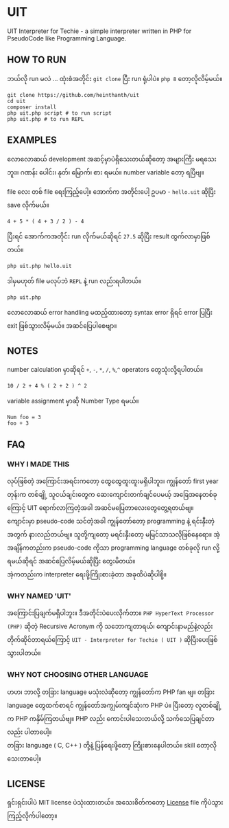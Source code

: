 # UIT

UIT Interpreter for Techie - a simple interpreter written in PHP for PseudoCode like Programming Language.

## HOW TO RUN

ဘယ်လို run မလဲ ... ထုံးစံအတိုင်း `git clone` ပြီး run ရုံပါပဲ။ `php 8` တော့လိုလိမ့်မယ်။

```shell
git clone https://github.com/heinthanth/uit
cd uit
composer install
php uit.php script # to run script
php uit.php # to run REPL
```

## EXAMPLES

လောလောဆယ် development အဆင့်မှာပဲရှိသေးတယ်ဆိုတော့ အများကြီး မရသေးဘူး။ ဂဏန်း ပေါင်း၊ နုတ်၊ မြောက်၊ စား ရမယ်။ number variable တော့ ရပြီဗျ။

file လေး တစ် file ရေးကြည့်ပေါ့။ အောက်က အတိုင်းပေါ့ ဥပမာ - `hello.uit` ဆိုပြီး save လိုက်မယ်။

```text
4 + 5 * ( 4 + 3 / 2 ) - 4 
```

ပြီးရင် အောက်ကအတိုင်း run လိုက်မယ်ဆိုရင် `27.5` ဆိုပြီး result ထွက်လာမှာဖြစ်တယ်။

```shell
php uit.php hello.uit
```

ဒါမှမဟုတ် file မလုပ်ဘဲ `REPL` နဲ့ run လည်းရပါတယ်။

```shell
php uit.php
```

လောလောဆယ် error handling မထည့်ထားတော့ syntax error ရှိရင် error ပြပြီး exit ဖြစ်သွားလိမ့်မယ်။ အဆင်ပြေပါစေဗျာ။

## NOTES

number calculation မှာဆိုရင် `+`, `-`, `*`, `/`, `%`,`^` operators တွေသုံးလို့ရပါတယ်။

```text
10 / 2 + 4 % ( 2 + 2 ) ^ 2
```

variable assignment မှာဆို Number Type ရမယ်။

```text
Num foo = 3
foo + 3
```

## FAQ

### WHY I MADE THIS

လုပ်ဖြစ်တဲ့ အကြောင်းအရင်းကတော့ ထွေထွေထူးထူးမရှိပါဘူး။ ကျွန်တော် first year တုန်းက တစ်ချို့ သူငယ်ချင်းတွေက ဆေးကျောင်းတက်ချင်ပေမယ့် အခြေအနေတစ်ခုကြောင့် UIT ရောက်လာကြတဲ့အခါ အဆင်မပြေတာလေးတွေတွေ့ရတယ်ဗျ။\
ကျောင်းမှာ pseudo-code သင်တဲ့အခါ ကျွန်တော်တော့ programming နဲ့ ရင်းနှီးတဲ့အတွက် နားလည်တယ်ဗျ။ သူတို့ကျတော့ မရင်းနှီးတော့ မမြင်သာသလိုဖြစ်နေရော။ အဲ့အချိန်ကတည်းက pseudo-code ကိုသာ programming language တစ်ခုလို run လို့ရမယ်ဆိုရင် အဆင်ပြေလိမ့်မယ်ဆိုပြီး တွေးမိတယ်။\
အဲ့ကတည်းက interpreter ရေးဖို့ကြိုးစားခဲ့တာ အခုထိပဲဆိုပါစို့။

### WHY NAMED 'UIT'

အကြောင်းပြချက်မရှိပါဘူး။ ဒီအတိုင်းပဲပေးလိုက်တာ။ `PHP HyperText Processor (PHP)` ဆိုတဲ့ Recursive Acronym ကို သဘောကျတာရယ်၊ ကျောင်းနာမည်နဲ့လည်း တိုက်ဆိုင်တာရယ်ကြောင့် `UIT - Interpreter for Techie ( UIT )`  ဆိုပြီးပေးဖြစ်သွားပါတယ်။

### WHY NOT CHOOSING OTHER LANGUAGE

ဟဟ၊ ဘာလို့ တခြား language မသုံးလဲဆိုတော့ ကျွန်တော်က PHP fan ဗျ။ တခြား language တွေထက်စာရင် ကျွန်တော်အကျွမ်းကျင်ဆုံးက PHP ပဲ။ ပြီးတော့ လူတစ်ချို့က PHP ကနှိမ်ကြတယ်ဗျ။ PHP လည်း ကောင်းပါသေးတယ်လို့ သက်သေပြချင်တာလည်း ပါတာပေါ့။\
တခြား language ( C, C++ ) တို့နဲ့ ပြန်ရေးဖို့တော့ ကြိုးစားနေပါတယ်။ skill တော့လိုသေးတာပေါ့။

## LICENSE

ရှင်းရှင်းပါပဲ MIT license ပဲသုံးထားတယ်။ အသေးစိတ်ကတော့ [License](LICENSE) file ကိုပဲသွားကြည့်လိုက်ပါတော့။
